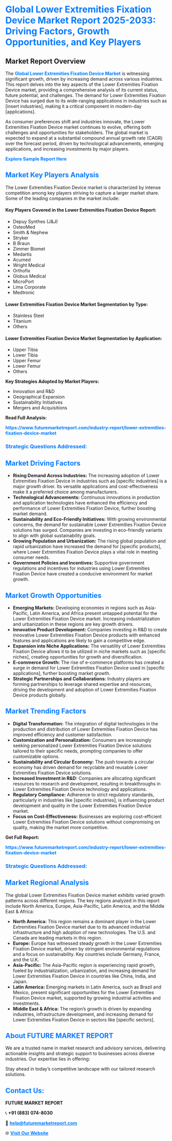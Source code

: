 <h1 style="color: #007BFF;">Global Lower Extremities Fixation Device Market Report 2025-2033: Driving Factors, Growth Opportunities, and Key Players</h1>

<section id="overview">
<h2>Market Report Overview</h2>
<p>The <a href="https://www.futuremarketreport.com/industry-report/lower-extremities-fixation-device-market" style="color: #007BFF; text-decoration: none;"><strong>Global Lower Extremities Fixation Device Market</strong></a> is witnessing significant growth, driven by increasing demand across various industries. This report delves into the key aspects of the Lower Extremities Fixation Device market, providing a comprehensive analysis of its current status, future potential, and challenges. The demand for Lower Extremities Fixation Device has surged due to its wide-ranging applications in industries such as [insert industries], making it a critical component in modern-day [applications].</p>
<p>As consumer preferences shift and industries innovate, the Lower Extremities Fixation Device market continues to evolve, offering both challenges and opportunities for stakeholders. The global market is expected to expand at a substantial compound annual growth rate (CAGR) over the forecast period, driven by technological advancements, emerging applications, and increasing investments by major players.</p>
</section>

<section id="overview">
<p><a href="https://www.futuremarketreport.com/request-sample/reportId=79606" style="color: #007BFF; text-decoration: none;"><strong>Explore Sample Report Here</strong></a></p>
</section>

<section id="key-players">
<h2 style="color: #007BFF;">Market Key Players Analysis</h2>
<p>The Lower Extremities Fixation Device market is characterized by intense competition among key players striving to capture a larger market share. Some of the leading companies in the market include:</p>
<h4>Key Players Covered in the Lower Extremities Fixation Device Report:</h4>
<ul><li>Depuy Synthes (J&amp;J)</li><li>OsteoMed</li><li>Smith &amp; Nephew</li><li>Stryker</li><li>B Braun</li><li>Zimmer Biomet</li><li>Medartis</li><li>Acumed</li><li>Wright Medical</li><li>Orthofix</li><li>Globus Medical</li><li>MicroPort</li><li>Lima Corporate</li><li>Medtronic</li></ul>
<h4>Lower Extremities Fixation Device Market Segmentation by Type:</h4>
<ul><li>Stainless Steel</li><li>Titanium</li><li>Others</li></ul>

<h4>Lower Extremities Fixation Device Market Segmentation by Application:</h4>
<ul><li>Upper Tibia</li><li>Lower Tibia</li><li>Upper Femur</li><li>Lower Femur</li><li>Others</li></ul>
<p><strong>Key Strategies Adopted by Market Players:</strong></p>
<ul>
<li>Innovation and R&D</li>
<li>Geographical Expansion</li>
<li>Sustainability Initiatives</li>
<li>Mergers and Acquisitions</li>
</ul>
</section>

<section>
<p><strong>Read Full Analysis: </strong></p><a href="https://www.futuremarketreport.com/industry-report/lower-extremities-fixation-device-market" style="color: #007BFF; text-decoration: none;"><strong>https://www.futuremarketreport.com/industry-report/lower-extremities-fixation-device-market</strong></a>
<h3 style="color: #007BFF;">Strategic Questions Addressed:</h3>
</section>

<section id="driving-factors">
<h2 style="color: #007BFF;">Market Driving Factors</h2>
<ul>
<li><strong>Rising Demand Across Industries:</strong> The increasing adoption of Lower Extremities Fixation Device in industries such as [specific industries] is a major growth driver. Its versatile applications and cost-effectiveness make it a preferred choice among manufacturers.</li>
<li><strong>Technological Advancements:</strong> Continuous innovations in production and application technologies have enhanced the efficiency and performance of Lower Extremities Fixation Device, further boosting market demand.</li>
<li><strong>Sustainability and Eco-Friendly Initiatives:</strong> With growing environmental concerns, the demand for sustainable Lower Extremities Fixation Device solutions has surged. Companies are investing in eco-friendly variants to align with global sustainability goals.</li>
<li><strong>Growing Population and Urbanization:</strong> The rising global population and rapid urbanization have increased the demand for [specific products], where Lower Extremities Fixation Device plays a vital role in meeting consumer needs.</li>
<li><strong>Government Policies and Incentives:</strong> Supportive government regulations and incentives for industries using Lower Extremities Fixation Device have created a conducive environment for market growth.</li>
</ul>
</section>

<section id="growth-opportunities">
<h2 style="color: #007BFF;">Market Growth Opportunities</h2>
<ul>
<li><strong>Emerging Markets:</strong> Developing economies in regions such as Asia-Pacific, Latin America, and Africa present untapped potential for the Lower Extremities Fixation Device market. Increasing industrialization and urbanization in these regions are key growth drivers.</li>
<li><strong>Innovative Product Development:</strong> Companies investing in R&D to create innovative Lower Extremities Fixation Device products with enhanced features and applications are likely to gain a competitive edge.</li>
<li><strong>Expansion into Niche Applications:</strong> The versatility of Lower Extremities Fixation Device allows it to be utilized in niche markets such as [specific niches], creating opportunities for growth and diversification.</li>
<li><strong>E-commerce Growth:</strong> The rise of e-commerce platforms has created a surge in demand for Lower Extremities Fixation Device used in [specific applications], further boosting market growth.</li>
<li><strong>Strategic Partnerships and Collaborations:</strong> Industry players are forming partnerships to leverage shared expertise and resources, driving the development and adoption of Lower Extremities Fixation Device products globally.</li>
</ul>
</section>

<section id="trending-factors">
<h2 style="color: #007BFF;">Market Trending Factors</h2>
<ul>
<li><strong>Digital Transformation:</strong> The integration of digital technologies in the production and distribution of Lower Extremities Fixation Device has improved efficiency and customer satisfaction.</li>
<li><strong>Customization and Personalization:</strong> Consumers are increasingly seeking personalized Lower Extremities Fixation Device solutions tailored to their specific needs, prompting companies to offer customizable options.</li>
<li><strong>Sustainability and Circular Economy:</strong> The push towards a circular economy has driven demand for recyclable and reusable Lower Extremities Fixation Device solutions.</li>
<li><strong>Increased Investment in R&D:</strong> Companies are allocating significant resources to research and development, resulting in breakthroughs in Lower Extremities Fixation Device technology and applications.</li>
<li><strong>Regulatory Compliance:</strong> Adherence to strict regulatory standards, particularly in industries like [specific industries], is influencing product development and quality in the Lower Extremities Fixation Device market.</li>
<li><strong>Focus on Cost-Effectiveness:</strong> Businesses are exploring cost-efficient Lower Extremities Fixation Device solutions without compromising on quality, making the market more competitive.</li>
</ul>
</section>

<section>
<p><strong>Get Full Report: </strong></p><a href="https://www.futuremarketreport.com/industry-report/lower-extremities-fixation-device-market" style="color: #007BFF; text-decoration: none;"><strong>https://www.futuremarketreport.com/industry-report/lower-extremities-fixation-device-market</strong></a>
<h3 style="color: #007BFF;">Strategic Questions Addressed:</h3>
</section>


<section id="regional-analysis">
<h2 style="color: #007BFF;">Market Regional Analysis</h2>
<p>The global Lower Extremities Fixation Device market exhibits varied growth patterns across different regions. The key regions analyzed in this report include North America, Europe, Asia-Pacific, Latin America, and the Middle East & Africa:</p>
<ul>
<li><strong>North America:</strong> This region remains a dominant player in the Lower Extremities Fixation Device market due to its advanced industrial infrastructure and high adoption of new technologies. The U.S. and Canada are leading markets in this region.</li>
<li><strong>Europe:</strong> Europe has witnessed steady growth in the Lower Extremities Fixation Device market, driven by stringent environmental regulations and a focus on sustainability. Key countries include Germany, France, and the U.K.</li>
<li><strong>Asia-Pacific:</strong> The Asia-Pacific region is experiencing rapid growth, fueled by industrialization, urbanization, and increasing demand for Lower Extremities Fixation Device in countries like China, India, and Japan.</li>
<li><strong>Latin America:</strong> Emerging markets in Latin America, such as Brazil and Mexico, present significant opportunities for the Lower Extremities Fixation Device market, supported by growing industrial activities and investments.</li>
<li><strong>Middle East & Africa:</strong> The region’s growth is driven by expanding industries, infrastructure development, and increasing demand for Lower Extremities Fixation Device in sectors like [specific sectors].</li>
</ul>
</section>

<footer>
<h2 style="color: #007BFF;">About FUTURE MARKET REPORT</h2>
<p>We are a trusted name in market research and advisory services, delivering actionable insights and strategic support to businesses across diverse industries. Our expertise lies in offering:</p>

<p>Stay ahead in today’s competitive landscape with our tailored research solutions.</p>

<h2 style="color: #007BFF;">Contact Us:</h2>
<p><strong>FUTURE MARKET REPORT</strong></p>
<p>📞 <strong>+91 (883) 074-8030</strong></p>
<p>📧 <strong><a href="mailto:help@futuremarketreport.com" style="color: #007BFF;">help@futuremarketreport.com</a></strong></p>
<p>🌐 <strong><a href="https://www.futuremarketreport.com/" style="color: #007BFF;">Visit Our Website</a></strong></p>
</footer>